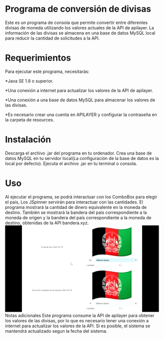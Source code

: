 # Programa de conversión de divisas

Este es un programa de consola que permite convertir entre diferentes divisas de moneda utilizando los valores actuales de la API de apilayer. La información de las divisas se almacena en una base de datos MySQL local para reducir la cantidad de solicitudes a la API.

# Requerimientos
Para ejecutar este programa, necesitarás:

*Java SE 1.8 o superior.

*Una conexión a internet para actualizar los valores de la API de apilayer.

*Una conexión a una base de datos MySQL para almacenar los valores de las divisas.

*Es necesario crear una cuenta en APILAYER y configurar la contraseña en la carpeta de resources.
# Instalación
Descarga el archivo .jar del programa en tu ordenador.
Crea una base de datos MySQL en tu servidor local(La configuración de la base de datos es la local por defecto).
Ejecuta el archivo .jar en tu terminal o consola.
# Uso
Al ejecutar el programa, se podrá interactuar con los ComboBox para elegir el pais, Los JSpinner servirán para interactuar con las cantidades.
El programa mostrará la cantidad de dinero equivalente en la moneda de destino.
También se mostrará la bandera del país correspondiente a la moneda de origen y la bandera del país correspondiente a la moneda de destino, obtenidas de la API bandera.xyz.
![Gifs.gif](https://github.com/YairValde096/Conversor_Monedas-Java/blob/main/resources/images/Gifs.gif)
Notas adicionales
Este programa consume la API de apilayer para obtener los valores de las divisas, por lo que es necesario tener una conexión a internet para actualizar los valores de la API.
Si es posible, el sistema se mantendrá actualizado segun la fecha del sistema.

